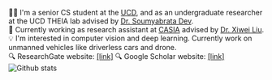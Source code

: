 🧑‍🎓 I'm a senior CS student at the [UCD](https://www.ucd.ie/), and as an undergraduate researcher at the UCD THEIA lab advised by [Dr. Soumyabrata Dev](https://soumyabrata.dev/). <br />
💼 Currently working as research assistant at [CASIA](http://english.ia.cas.cn/) advised by [Dr. Xiwei Liu](http://www.ia.cas.cn/sourcedb_ia_cas/cn/iaexpert/202005/t20200529_5599970.html). <br />
💡 I'm interested in computer vision and deep learning. Currently work on unmanned vehicles like driverless cars and drone. <br />
🔍 ResearchGate website: [[link]](https://www.researchgate.net/profile/Hewei-Wang-2)         🔍 Google Scholar website: [[link]](https://scholar.google.com/citations?user=7kMECXQAAAAJ&hl=en) <br />
![Github stats](https://github-readme-stats.vercel.app/api?username=WangHewei16)

